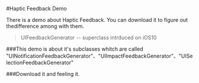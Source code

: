 #Haptic Feedback Demo

There is a demo about Haptic Feedback. You can download it to figure out thedifference among with them.

>UIFeedbackGenerator -- superclass intrduced on iOS10
  
###This demo is about it's subclasses whitch are called "UINotificationFeedbackGenerator"、"UIImpactFeedbackGenerator"、"UISelectionFeedbackGenerator"

###Download it and feeling it.





